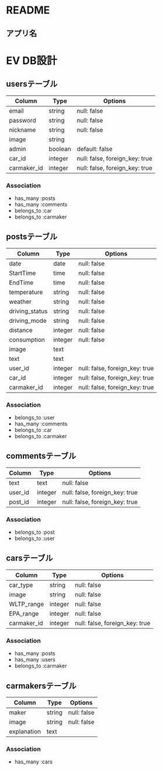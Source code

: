 # README

## アプリ名





# EV DB設計
## usersテーブル
|Column|Type|Options|
|------|----|-------|
|email|string|null: false|
|password|string|null: false|
|nickname|string|null: false|
|image|string|
|admin|boolean|default: false|
|car_id|integer|null: false, foreign_key: true|
|carmaker_id|integer|null: false, foreign_key: true|
### Association
- has_many :posts
- has_many :comments
- belongs_to :car
- belongs_to :carmaker

## postsテーブル
|Column|Type|Options|
|------|----|-------|
|date|date|null: false|
|StartTime|time|null: false|
|EndTime|time|null: false|
|temperature|string|null: false|
|weather|string|null: false|
|driving_status|string|null: false|
|driving_mode|string|null: false|
|distance|integer|null: false|
|consumption|integer|null: false|
|image|text|
|text|text|
|user_id|integer|null: false, foreign_key: true|
|car_id|integer|null: false, foreign_key: true|
|carmaker_id|integer|null: false, foreign_key: true|
### Association
- belongs_to :user
- has_many :comments
- belongs_to :car
- belongs_to :carmaker

## commentsテーブル
|Column|Type|Options|
|------|----|-------|
|text|text|null: false|
|user_id|integer|null: false, foreign_key: true|
|post_id|integer|null: false, foreign_key: true|
### Association
- belongs_to :post
- belongs_to :user

## carsテーブル
|Column|Type|Options|
|------|----|-------|
|car_type|string|null: false|
|image|string|null: false|
|WLTP_range|integer|null: false|
|EPA_range|integer|null: false|
|carmaker_id|integer|null: false, foreign_key: true|
### Association
- has_many :posts
- has_many :users
- belongs_to :carmaker

## carmakersテーブル
|Column|Type|Options|
|------|----|-------|
|maker|string|null: false|
|image|string|null: false|
|explanation|text|
### Association
- has_many :cars